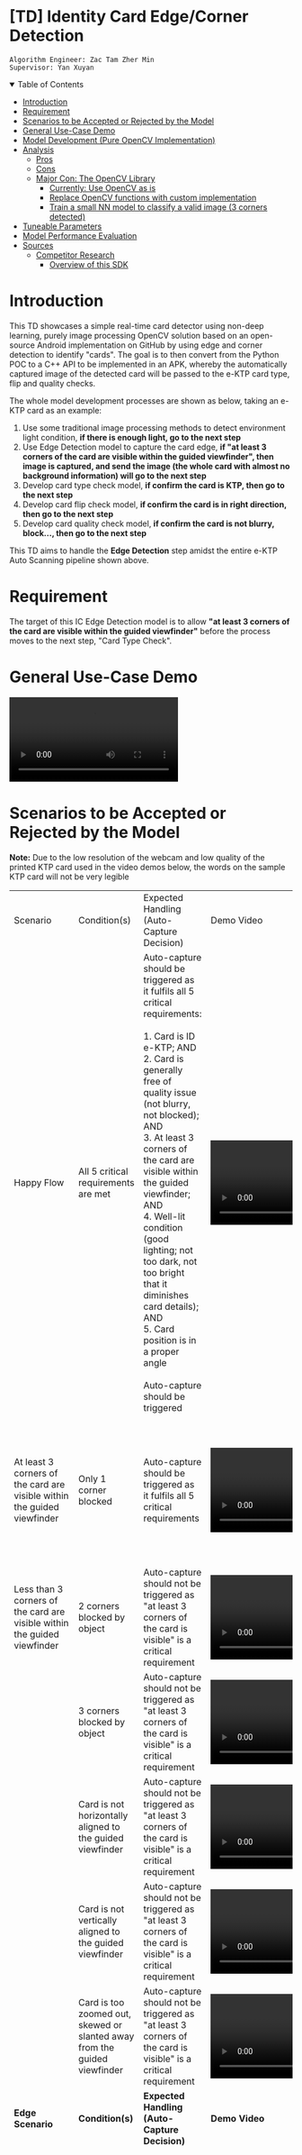 # [TD] Identity Card Edge/Corner Detection
`Algorithm Engineer: Zac Tam Zher Min`\
`Supervisor: Yan Xuyan`

<details open>
<summary>Table of Contents</summary>

- [Introduction](#introduction)
- [Requirement](#requirement)
- [Scenarios to be Accepted or Rejected by the Model](#scenarios-to-be-accepted-or-rejected-by-the-model)
- [General Use-Case Demo](#general-use-case-demo)
- [Model Development (Pure OpenCV Implementation)](#model-development-pure-opencv-implementation)
- [Analysis](#analysis)
    - [Pros](#pros)
    - [Cons](#cons)
    - [Major Con: The OpenCV Library](#major-con-the-opencv-library)
        - [Currently: Use OpenCV as is](#currently-use-opencv-as-is)
        - [Replace OpenCV functions with custom implementation](#replace-opencv-functions-with-custom-implementation)
        - [Train a small NN model to classify a valid image (3 corners detected)](#train-a-small-nn-model-to-classify-a-valid-image-3-corners-detected)
- [Tuneable Parameters](#tuneable-parameters)
- [Model Performance Evaluation](#model-performance-evaluation)
- [Sources](#sources)
    - [Competitor Research](#competitor-research)
        - [Overview of this SDK](#overview-of-this-sdk)

</details>

# Introduction

This TD showcases a simple real-time card detector using non-deep learning, purely image processing OpenCV solution based on an open-source Android implementation on GitHub by using edge and corner detection to identify "cards". The goal is to then convert from the Python POC to a C++ API to be implemented in an APK, whereby the automatically captured image of the detected card will be passed to the e-KTP card type, flip and quality checks. 

The whole model development processes are shown as below, taking an e-KTP card as an example:

1. Use some traditional image processing methods to detect environment light condition, **if there is enough light, go to the next step**
2. Use Edge Detection model to capture the card edge, **if "at least 3 corners of the card are visible within the guided viewfinder", then image is captured, and send the image (the whole card with almost no background information) will go to the next step**
3. Develop card type check model, **if confirm the card is KTP, then go to the next step**
4. Develop card flip check model, **if confirm the card is in right direction, then go to the next step**
5. Develop card quality check model, **if confirm the card is not blurry, block..., then go to the next step**

This TD aims to handle the **Edge Detection** step amidst the entire e-KTP Auto Scanning pipeline shown above. 

# Requirement

The target of this IC Edge Detection model is to allow **"at least 3 corners of the card are visible within the guided viewfinder"** before the process moves to the next step, "Card Type Check". 

# General Use-Case Demo

![General Use-Case Demo](assets/demo/demo-compressed.mov)

# Scenarios to be Accepted or Rejected by the Model

**Note:** Due to the low resolution of the webcam and low quality of the printed KTP card used in the video demos below, the words on the sample KTP card will not be very legible

|     |     |     |     |     |
| --- | --- | --- | --- | --- |  
| Scenario | Condition(s) | Expected Handling (Auto-Capture Decision) | Demo Video | Remarks |
| Happy Flow | All 5 critical requirements are met | Auto-capture should be triggered as it fulfils all 5 critical requirements:<br><br>1. Card is ID e-KTP; AND<br>2. Card is generally free of quality issue (not blurry, not blocked); AND<br>3. At least 3 corners of the card are visible within the guided viewfinder; AND<br>4. Well-lit condition (good lighting; not too dark, not too bright that it diminishes card details); AND<br>5. Card position is in a proper angle<br><br>Auto-capture should be triggered | ![Scenario 1](assets/demo/scenario1-happyflow.mov) |     |
| At least 3 corners of the card are visible within the guided viewfinder | Only 1 corner blocked | Auto-capture should be triggered as it fulfils all 5 critical requirements | ![Scenario 2](assets/demo/scenario2-blocked1.mov) | The model will auto-capture even if the object is blocking the center of the card with the key information as long as it detects 3 corners |
| Less than 3 corners of the card are visible within the guided viewfinder | 2 corners blocked by object | Auto-capture should not be triggered as "at least 3 corners of the card is visible" is a critical requirement | ![Scenario 3](assets/demo/scenario3-blocked2.mov) |     |
|     | 3 corners blocked by object | Auto-capture should not be triggered as "at least 3 corners of the card is visible" is a critical requirement | ![Scenario 4](assets/demo/scenario4-blocked3.mov) |     |
|     | Card is not horizontally aligned to the guided viewfinder | Auto-capture should not be triggered as "at least 3 corners of the card is visible" is a critical requirement | ![Scenario 5](assets/demo/scenario5-horizontal.mov) |     |
|     | Card is not vertically aligned to the guided viewfinder | Auto-capture should not be triggered as "at least 3 corners of the card is visible" is a critical requirement | ![Scenario 6](assets/demo/scenario6-vertical.mov) |     |
|     | Card is too zoomed out, skewed or slanted away from the guided viewfinder | Auto-capture should not be triggered as "at least 3 corners of the card is visible" is a critical requirement | ![Scenario 7](assets/demo/scenario7-skew.mov) |     |
| **Edge Scenario** | **Condition(s)** | **Expected Handling (Auto-Capture Decision)** | **Demo Video** | **Remarks** |
| Noisy backgrounds | Example: If holding the card in hand or on a background with many lines or dots | Auto-capture should be triggered as it fulfils all 5 critical requirements | ![Scenario 8](assets/demo/scenario8-hand.mov) | This may not always auto-capture and some adjustments by the user may have to be made as the model may face difficulty in such scenarios especially if the user does not fully align the card in the guided viewfinder |
| Similar coloured backgrounds | In the case of the KTP, a similar background colour would be blue and light backgrounds | Auto-capture should be triggered as it fulfils all 5 critical requirements | ![Scenario 9](assets/demo/scenario9-white.mov) | This may not always auto-capture and the user might have to position the card in front of a different background or try to hold it in hand |
| Low exposure | General poor lighting conditions | Auto-capture should not be triggered as "well-lit condition (good lighting; not too dark, not too bright that it diminishes card details)" is a critical requirement | ![Scenario 10](assets/demo/scenario10-lowexposure.mov) | The model will still auto-capture if it can detect the 3 corners because it does not take into account the lighting conditions although the user should reposition to a better lighting condition |
| Strong shadows blocking card features, resulting in poor lighting conditions | Shadows cast by the user or objects in the way of the light source | Auto-capture should not be triggered as "well-lit condition (good lighting; not too dark, not too bright that it diminishes card details)" is a critical requirement | ![Scenario 11](assets/demo/scenario11-shadow.mov) | As above |
| High exposure blocking card features | Direct exposure to light source | Auto-capture should not be triggered as "well-lit condition (good lighting; not too dark, not too bright that it diminishes card details)" is a critical requirement | ![Scenario 12](assets/demo/scenario12-highexposure.mov) | As above |
| Glare blocking card features | Direct exposure to light source | Auto-capture should not be triggered as "well-lit condition (good lighting; not too dark, not too bright that it diminishes card details)" is a critical requirement | ![Scenario 13](assets/demo/scenario13-glare.mov) | As above |

# Model Development (Pure OpenCV Implementation)

![Edge Detector Model Flowchart](assets/edgedetector-TD.png)

1. Initialise either a webcam feed or video file
2. Apply a rectangular mask over a frame to guide the card alignment for the user (handled on the app frontend)
3. Process the frame to highlight the lines
    1. Crop and scale down the frame for faster processing
    2. Convert to grayscale
    3. Apply a **Gaussian blur** to reduce noise
    4. Apply a **Canny edge detector** to detect edges
        * The Canny edge detector is an image processing algorithm that takes in two parameters: a lower bound and upper bound
        * The algorithm will then reject pixels if the pixel gradient is below the lower bound and accept instead if the gradient is above the upper bound
        * If the gradient falls between these two bounds, the pixels will only be accepted if they are connected to pixels that are above the upper bound
        * The 5-step Canny edge detector algorithm (From [Wikipedia](https://en.wikipedia.org/wiki/Canny_edge_detector)):
            1. Apply Gaussian filterto smooth the image in order to remove the noise (Repeat of previous step)
            2. Find the intensity gradients of the image
            3. Apply gradient magnitude thresholding or lower bound cut-off suppression to get rid of spurious response to edge detection
            4. Apply double threshold to determine potential edges
            5. Track edge by [hysteresis](https://en.wikipedia.org/wiki/Hysteresis "Hysteresis"): Finalise the detection of edges by suppressing all the other edges that are weak and not connected to strong edges
        * ![Hysteresis Plot](https://scikit-image.org/docs/stable/_images/sphx_glr_plot_hysteresis_001.png)
        * The use of two thresholds with hysteresis allows more flexibility than a single-threshold approach, but general problems of thresholding approaches still apply
        * A threshold set too high can miss important information but a threshold set too low will falsely identify irrelevant information (such as noise) as important
        * It is difficult to give a generic threshold that works well on all images and no tried and tested approach to this problem yet exists as the thresholds are not dynamic during runtime
    5. Apply **Dilation** to thicken the edges so the lines are more easily found
        * Based on a set sized window, eg. a 3x3 window, if within the window, at least 1 pixel is found to be non-black, it will colour the center of the window white
        * This gives the effect of fattening the non-black regions
        * ![Dilation Effect](https://homepages.inf.ed.ac.uk/rbf/HIPR2/figs/diltbin.gif)
4. Check for lines
    1. Section off the image into 4 areas: left, right, top and bottom
    2. Use **Probabilistic Houghline Transform** to find lines in each area by checking if each potential line meets 3 conditions:
        1. The number of intersection between curves (obtained using the mathematical polar coordinate representation of a line) meets a certain threshold
            * ![Hough Lines Theory](https://docs.opencv.org/3.4/Hough_Lines_Tutorial_Theory_2.jpg)
        2. Each potential line found must be long enough
        3. The gaps between potential lines must be short enough to be considered a single line
5. Check for corners
    1. Section off the image into the 4 corners: top left, top right, bottom left and bottom right
    2. Apply **Shi-Tomasi corner detection** to find corners in the 4 corner regions from the found lines
        * At most 1 corner (set parameter) can be found by this algorithm
        * This "corner" detection algorithm does not necessarily detect corners with a certain angle
        * Rather, it finds regions of interest based on the pixel differences illustrated below, where red areas are equivalent to the "edges" and the entire green region is considered a corner if the region score _R_ is above a set parameter
        ![Shi-Tomasi Theory](https://opencv24-python-tutorials.readthedocs.io/en/latest/_images/shitomasi_space.png)
        * Hence, even for straight-looking lines, it may sometimes falsely identify it as a corner regardless of how strict the corner detection parameter is set (from 0 to 1)
        * The Shi-Tomasi algorithm is an improved "corner" detection algorithm to the Harris algorithm, although both face the same problems stated above
6. Card is found if at least 3 corners found and be considered a "valid frame"
7. Automatically captures the video frame after some Y milliseconds or the equivalent in some number of consecutive "valid frames" (depending on the device FPS)

# Analysis

## Pros

* Relatively fast, around 10ms to process each frame for the Python implementation (excluding frame reading due to library and device limitations)
* Dim lighting is not as bad compared to glares as the edges can still be differentiated from the background
* If colours of the card borders are similar to the background, it will be harder to detect but still possible if parameters tuned to be sensitive
* Relatively straightforward to understand and implement if utilising OpenCV, using only around 5 key image processing algorithms excluding standard image processing steps such as cropping, scaling and grayscale

## Cons

* Glare or strong light reflections causing certain areas of the frame to be completely white may hinder the detection
* If someone is holding the card in their hand or is generally in a noisy background, it can be hard to detect as well because the non-card lines can throw the model off
    * We can prompt user to place the card flat on a surface before scanning
* The "corner" detection method also detects curves, which can cause false positives for the corners even if a corner is blocked
    * This can be somewhat mitigated by adding the short delay before auto capture (some number of consecutive valid frames)

## Major Con: The OpenCV Library

The OpenCV library takes up a lot of space (PC version is 500MB-1GB), even a minimal build with the key libraries for mobile devices will likely still take up 10+MB. The existing SeaBanking app as I understand from is also not currently using OpenCV. Here are some possible solutions:

### Currently: Use OpenCV as is

For prototyping v0.1, OpenCV was used as is, with most or all of the libraries included. This allows for easy testing and tuning as there is no worry about missing features or managing requirements. However, this will not be an option in the future as the overall SDK size increment limit is currently set to be 3MB. 

### Replace OpenCV functions with custom implementation

Recommended by , we can replace existing functions such as Canny edge detector with a custom C++ open-sourced implementation. This will take some time and effort in researching and linking them up together to work as well as the current OpenCV prototype, which might impact performance. 

### Train a small NN model to classify a valid image (3 corners detected)

Since the rest of the steps in the Auto Capture pipeline (Card Type/Flip and Quality Check) does not use OpenCV and are instead NN-based, we can completely eliminate the use of OpenCV along the entire pipeline and just use some simple custom image input and output functions to feed into the small MNN model. This is similar to the strategy employed by the Aurora Liveness Check app, which is purely NN-based as well. This app was highlighted by , since he will also be using this technique for the Card Type Check model. This approach will also require some time and effort to gather training data and train the model. 

# Tuneable Parameters

**Note:** Ratio parameters are based off of the `max_size`  parameter (default = 300 pixels), actual values are in round brackets in the comments
```python
PARAMS = {
    "max_size": 300,                       # width of scaled down image for faster processing
    "frame_scaling_factor": 0.6,           # ratio of unmasked area to the entire frame (180)
    "mask_aspect_ratio": (86, 54),         # CR80 standard card size is 86mm x 54mm
    "gaussian_blur_radius": 5,             # higher radius = more blur
    "canny_lowerthreshold_ratio": 0.03,    # rejected if pixel gradient below lower threshold (9)
    "canny_upperthreshold_ratio": 0.10,    # accepted if pixel gradient above upper threshold (30)
    "dilate_structing_element_size": 3,    # larger kernel = thicker lines
    "houghline_threshold_ratio": 0.5,      # minimum intersections to detect a line (150)
    "houghline_minlinelength_ratio": 0.2,  # minimum length of a line (60)
    "houghline_maxlinegap_ratio": 0.005,   # maximum gap between two points to form a line (2)
    "area_detection_ratio": 0.15,          # ratio of the detection area to the image area (45)
    "corner_quality_ratio": 0.99,          # higher value = stricter corner detection
    "y_milliseconds": 200,                 # number of milliseconds to wait for valid frames
}
```

# Model Performance Evaluation

For the model performance evaluation, we will target these metrics:

* Size: Total size of the model and if including imported libraries, if any
* Speed: Time to process each frame
* Accuracy: Auto-capturing when it is supposed to ("Predicted" Positives)
* Stability: NOT auto-capturing when it is not supposed to ("Predicted" Negatives)

|     |     |     |     |     |     |
| --- | --- | --- | --- | --- | --- |  
|     | Pure Model Size | Model Size with OpenCV Lib | Speed | Accuracy | Stability |
| Edge Detection v0.1 |     |     |     |     |     |
| Edge Detection v0.2 |     |     |     |     |     |
| Edge Detection v0.3 |     |     |     |     |     |
| Edge Detection v0.4 |     |     |     |     |     |

# Sources

## Competitor Research

* [SmartCamera Repo](https://github.com/pqpo/SmartCamera)
* [Implementation Docs](https://pqpo.me/2018/09/12/android-camera-real-time-scanning/)

### Overview of this SDK

* Library overall is written in both Java and C++ with the help of OpenCV (but the file size is big because they imported most or all of the libraries)
* The repository was last updated ~2019, using a depreciated Android camera library from ~2018-2019, around 3-4 years ago
    * Outdated camera library (depreciated in 2019 but still functions): Google’s open source CameraView
    * More updated Android Camera API: [Jetpack CameraX](https://developer.android.com/jetpack/androidx/releases/camerax)
    * CameraView & CameraX are Android APIs to use the smartphone’s cameras to get the video stream, the rest of the implementation works fine till this day